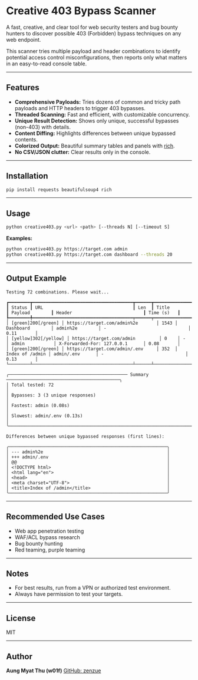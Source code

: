 # Creative 403 Bypass Scanner

A fast, creative, and clear tool for web security testers and bug bounty hunters to discover possible 403 (Forbidden) bypass techniques on any web endpoint.

This scanner tries multiple payload and header combinations to identify potential access control misconfigurations, then reports only what matters in an easy-to-read console table.

---

## Features

* **Comprehensive Payloads:** Tries dozens of common and tricky path payloads and HTTP headers to trigger 403 bypasses.
* **Threaded Scanning:** Fast and efficient, with customizable concurrency.
* **Unique Result Detection:** Shows only unique, successful bypasses (non-403) with details.
* **Content Diffing:** Highlights differences between unique bypassed contents.
* **Colorized Output:** Beautiful summary tables and panels with [rich](https://github.com/Textualize/rich).
* **No CSV/JSON clutter:** Clear results only in the console.

---

## Installation

```bash
pip install requests beautifulsoup4 rich
```

---

## Usage

```bash
python creative403.py <url> <path> [--threads N] [--timeout S]
```

**Examples:**

```bash
python creative403.py https://target.com admin
python creative403.py https://target.com dashboard --threads 20
```

---

## Output Example

```
Testing 72 combinations. Please wait...

┏━━━━━━━━┳━━━━━━━━━━━━━━━━━━━━━━━━━━━━━━━━━━━━━━┳━━━━━━┳━━━━━━━━━━━━━━━━━┳━━━━━━━━━━━━━━━━┳━━━━━━━━━━━━━━━━━━━━━━━━━━━━━━━━━━┳────────────┓
┃ Status ┃ URL                                  ┃ Len  ┃ Title           ┃ Payload        ┃ Header                           ┃ Time (s)   ┃
┡━━━━━━━━╇━━━━━━━━━━━━━━━━━━━━━━━━━━━━━━━━━━━━━━┯━━━━━━┯━━━━━━━━━━━━━━━━━┯━━━━━━━━━━━━━━━━╇━━━━━━━━━━━━━━━━━━━━━━━━━━━━━━━━━━┯────────────┩
│ [green]200[/green] │ https://target.com/admin%2e       │ 1543 │ Dashboard        │ admin%2e        │ -                               │ 0.11       │
│ [yellow]302[/yellow] │ https://target.com/admin         │ 0    │ -               │ admin           │ X-Forwarded-For: 127.0.0.1      │ 0.08       │
│ [green]200[/green] │ https://target.com/admin/.env     │ 352  │ Index of /admin │ admin/.env      │ -                               │ 0.13       │
└────────┴──────────────────────────────────────┴──────┴───────────────┴──────────────┴────────────────────────────────────┴────────────┘

╭───────────────────────────────────────────── Summary ───────────────────────────────────────────╮
│ Total tested: 72                                                                                │
│ Bypasses: 3 (3 unique responses)                                                                │
│ Fastest: admin (0.08s)                                                                          │
│ Slowest: admin/.env (0.13s)                                                                     │
╰─────────────────────────────────────────────────────────────────────────────────────────────────╯

Differences between unique bypassed responses (first lines):

╭────────────────────────────────────────────────────────────╮
│ --- admin%2e                                               │
│ +++ admin/.env                                             │
│ @@                                                         │
│ <!DOCTYPE html>                                            │
│ <html lang="en">                                           │
│ <head>                                                     │
│ <meta charset="UTF-8">                                     │
│ <title>Index of /admin</title>                             │
╰────────────────────────────────────────────────────────────╯
```

---

## Recommended Use Cases

* Web app penetration testing
* WAF/ACL bypass research
* Bug bounty hunting
* Red teaming, purple teaming

---

## Notes

* For best results, run from a VPN or authorized test environment.
* Always have permission to test your targets.

---

## License

MIT

---

## Author

**Aung Myat Thu (w01f)**
[GitHub: zenzue](https://github.com/zenzue)
